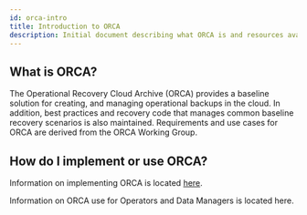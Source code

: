 ```yaml
---
id: orca-intro
title: Introduction to ORCA
description: Initial document describing what ORCA is and resources available.
---
```


## What is ORCA?

The Operational Recovery Cloud Archive (ORCA) provides a baseline solution for
creating, and managing operational backups in the cloud. In addition, best
practices and recovery code that manages common baseline recovery scenarios is
also maintained. Requirements and use cases for ORCA are derived from the
ORCA Working Group.

## How do I implement or use ORCA?

Information on implementing ORCA is located [here](../../developer/deployment.md).

Information on ORCA use for Operators and Data Managers is located here.

